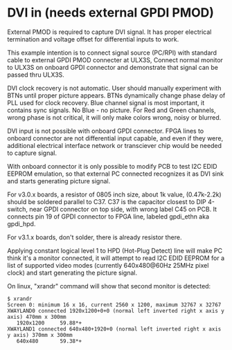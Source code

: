 # DVI in (needs external GPDI PMOD)

External PMOD is required to capture DVI signal.
It has proper electrical termination and voltage offset
for differential inputs to work.

This example intention is to connect signal source (PC/RPI)
with standard cable to external GPDI PMOD connecter at ULX3S,
Connect normal monitor to ULX3S on onboard GPDI connector and
demonstrate that signal can be passed thru ULX3S.

DVI clock recovery is not automatic. User should
manually experiment with BTNs until proper picture appears.
BTNs dynamically change phase delay of PLL used for clock recovery.
Blue channel signal is most important, it contains sync signals.
No Blue - no picture. For Red and Green channels, wrong phase
is not critical, it will only make colors wrong, noisy or blurred.

DVI input is not possible with onboard GPDI connector.
FPGA lines to onboard connector are not differential input capable,
and even if they were, additional electrical interface
network or transciever chip would be needed to capture signal.

With onboard connector it is only possible to modify PCB
to test I2C EDID EEPROM emulation, so that external PC connected
recognizes it as DVI sink and starts generating picture signal.

For v3.0.x boards, a resistor of 0805 inch size, about 1k value,
(0.47k-2.2k) should be soldered parallel to C37. C37 is the capacitor
closest to DIP 4-switch, near GPDI connector on top side, with wrong
label C45 on PCB. It connects pin 19 of GPDI connector to FPGA line,
labeled gpdi_ethn aka gpdi_hpd.

For v3.1.x boards, don't solder, there is already resistor there.

Applying constant logical level 1 to HPD (Hot-Plug Detect) line will
make PC think it's a monitor connected, it will attempt to read I2C EDID
EEPROM for a list of supported video modes (currently 640x480@60Hz 25MHz
pixel clock) and start generating the picture signal.

On linux, "xrandr" command will show that second monitor is detected:

    $ xrandr
    Screen 0: minimum 16 x 16, current 2560 x 1200, maximum 32767 x 32767
    XWAYLAND0 connected 1920x1200+0+0 (normal left inverted right x axis y axis) 470mm x 300mm
       1920x1200     59.88*+
    XWAYLAND1 connected 640x480+1920+0 (normal left inverted right x axis y axis) 370mm x 300mm
       640x480       59.38*+
